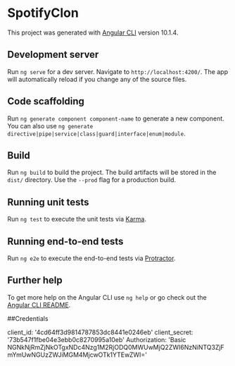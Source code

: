# SpotifyClon

This project was generated with [Angular CLI](https://github.com/angular/angular-cli) version 10.1.4.

## Development server

Run `ng serve` for a dev server. Navigate to `http://localhost:4200/`. The app will automatically reload if you change any of the source files.

## Code scaffolding

Run `ng generate component component-name` to generate a new component. You can also use `ng generate directive|pipe|service|class|guard|interface|enum|module`.

## Build

Run `ng build` to build the project. The build artifacts will be stored in the `dist/` directory. Use the `--prod` flag for a production build.

## Running unit tests

Run `ng test` to execute the unit tests via [Karma](https://karma-runner.github.io).

## Running end-to-end tests

Run `ng e2e` to execute the end-to-end tests via [Protractor](http://www.protractortest.org/).

## Further help

To get more help on the Angular CLI use `ng help` or go check out the [Angular CLI README](https://github.com/angular/angular-cli/blob/master/README.md).


##Credentials

client_id: '4cd64ff3d9814787853dc8441e0246eb'
client_secret: '73b547f1fbe04e3ebb0c8270995a10eb'
Authorization: 'Basic NGNkNjRmZjNkOTgxNDc4Nzg1M2RjODQ0MWUwMjQ2ZWI6NzNiNTQ3ZjFmYmUwNGUzZWJiMGM4MjcwOTk1YTEwZWI='
